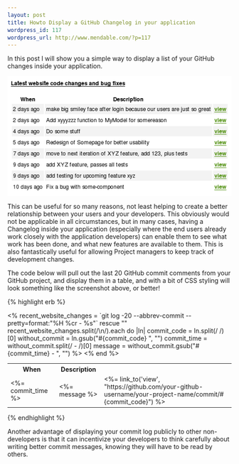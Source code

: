 ```yaml
--- 
layout: post
title: Howto Display a GitHub Changelog in your application
wordpress_id: 117
wordpress_url: http://www.mendable.com/?p=117
---
```

In this post I will show you a simple way to display a list of your GitHub changes inside your application.

<img src="/images/posts/github_changes_screenshot.png" alt="github_changes_screenshot" title="github_changes_screenshot" width="522" height="271" style="display:block;clear:both;" />

This can be useful for so many reasons, not least helping to create a better relationship between your users and your developers. This obviously would not be applicable in all circumstances, but in many cases, having a Changelog inside your application (especially where the end users already work closely with the application developers) can enable them to see what work has been done, and what new features are available to them. This is also fantastically useful for allowing Project managers to keep track of development changes.

The code below will pull out the last 20 GitHub commit comments from your GitHub project, and display them in a table, and with a bit of CSS styling will look something like the screenshot above, or better!

{% highlight erb %}
<table border="0" width="100%">
<tr>
<th>When</th>
<th>Description</th>
</tr>
<% recent_website_changes = `git log -20 --abbrev-commit --pretty=format:"%H %cr - %s"` rescue ""   
recent_website_changes.split(/\n/).each do |ln|     
    commit_code = ln.split(/ /)[0]     
    without_commit = ln.gsub("#{commit_code} ", "")     
    commit_time = without_commit.split(/ - /)[0]     
    message = without_commit.gsub("#{commit_time} - ", "") %>
    <tr>
    <td><%= commit_time %></td>
    <td><%= message %></td>
    <td><%= link_to('view', "https://github.com/your-github-username/your-project-name/commit/#{commit_code}") %></td>
    </tr>
<% end %>
</table>
{% endhighlight %}

Another advantage of displaying your commit log publicly to other non-developers is that it can incentivize your developers to think carefully about writing better commit messages, knowing they will have to be read by others.
